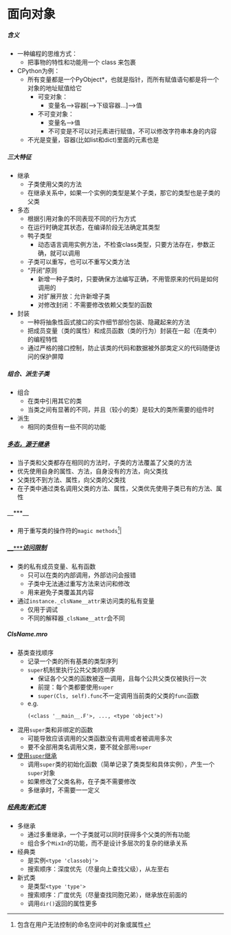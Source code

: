 面向对象
=======

##### 含义
- 一种编程的思维方式：
    + 把事物的特性和功能用一个 class 来包裹
- CPython为例：
    + 所有变量都是一个PyObject*，也就是指针，而所有赋值语句都是将一个对象的地址赋值给它
        * 可变对象：
            - 变量名——>容器[——>下级容器...]——>值
        * 不可变对象：
            - 变量名——>值
            - 不可变是不可以对元素进行赋值，不可以修改字符串本身的内容
    + 不光是变量，容器(比如list和dict)里面的元素也是

##### 三大特征
- 继承
    + 子类使用父类的方法
    + 在继承关系中，如果一个实例的类型是某个子类，那它的类型也是子类的父类
- 多态
    + 根据引用对象的不同表现不同的行为方式
    + 在运行时确定其状态，在编译阶段无法确定其类型
    + 鸭子类型
        * 动态语言调用实例方法，不检查class类型，只要方法存在，参数正确，就可以调用
    + 子类可以重写，也可以不重写父类方法
    + “开闭”原则
        * 新增一种子类时，只要确保方法编写正确，不用管原来的代码是如何调用的
        * 对扩展开放：允许新增子类
        * 对修改封闭：不需要修改依赖父类型的函数
- 封装
    + 一种将抽象性函式接口的实作细节部份包装、隐藏起来的方法
    + 把成员变量（类的属性）和成员函数（类的行为）封装在一起（在类中）的编程特性
    + 通过严格的接口控制，防止该类的代码和数据被外部类定义的代码随便访问的保护屏障

##### 组合、派生子类
- 组合
    + 在类中引用其它的类
    + 当类之间有显著的不同，并且（较小的类）是较大的类所需要的组件时
- 派生
    + 相同的类但有一些不同的功能

##### [多态，源于继承](../demo/oop.py)
- 当子类和父类都存在相同的方法时，子类的方法覆盖了父类的方法
- 优先使用自身的属性、方法，自身没有的方法，向父类找
- 父类找不到方法、属性，向父类的父类找
- 在子类中通过类名调用父类的方法、属性，父类优先使用子类已有的方法、属性


##### `__***__`
- 用于重写类的操作符的`magic methods`[^1]|

[^1]:包含在用户无法控制的命名空间中的对象或属性

##### [`__***`访问限制](../demo/oop.py)
- 类的私有成员变量、私有函数
    + 只可以在类的内部调用，外部访问会报错
    + 子类中无法通过重写方法来访问和修改
    + 用来避免子类覆盖其内容
- 通过`instance._clsName__attr`来访问类的私有变量
    + 仅用于调试
    + 不同的解释器`_clsName__attr`会不同

##### ClsName.__mro__
- 基类查找顺序
    + 记录一个类的所有基类的类型序列
    + `super`机制里执行公共父类的顺序
        * 保证各个父类的函数被逐一调用，且每个公共父类仅被执行一次
        * 前提：每个类都要使用`super`
        * `super(Cls, self).func`不一定调用当前类的父类的`func`函数
    + e.g.
        ```
        (<class '__main__.F'>, ..., <type 'object'>)
        ```
- 混用`super`类和非绑定的函数
    + 可能导致应该调用的父类函数没有调用或者被调用多次
    + 要不全部用类名调用父类，要不就全部用`super`
- [使用`super`继承](../demo/super_demo.py)
    + 调用`super`类的初始化函数（简单记录了类类型和具体实例），产生一个`super`对象
    + 如果修改了父类名称，在子类不需要修改
    + 多继承时，不需要一一定义

##### [经典类/新式类](../demo/mixin_demo.py)
- 多继承
    + 通过多重继承，一个子类就可以同时获得多个父类的所有功能
    + 组合多个`MixIn`的功能，而不是设计多层次的复杂的继承关系
- 经典类
    + 是实例`<type 'classobj'>`
    + 搜索顺序：深度优先（尽量向上查找父级），从左至右
- 新式类
    + 是类型`<type 'type'>`
    + 搜索顺序：广度优先（尽量查找同胞兄弟），继承放在前面的
    + 调用`dir()`返回的属性更多